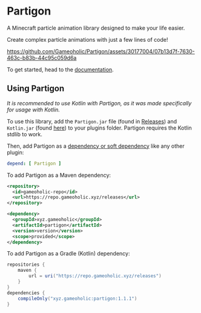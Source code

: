 # Partigon

A Minecraft particle animation library designed to make your life easier.

Create complex particle animations with just a few lines of code!

https://github.com/Gameoholic/Partigon/assets/30177004/07b13d7f-7630-463c-b83b-44c95c059d6a

To get started, head to the [documentation](https://partigon.gameoholic.xyz/).


## Using Partigon
_It is recommended to use Kotlin with Partigon, as it was made specifically for usage with Kotlin._

To use this library, add the `Partigon.jar` file (found in [Releases](https://github.com/Gameoholic/Partigon/releases)) and `Kotlin.jar` (found [here](https://github.com/Gameoholic/PaperKotlin/releases)) to your plugins folder. Partigon requires the Kotlin stdlib to work. 

Then, add Partigon as a [dependency or soft dependency](https://docs.papermc.io/paper/dev/plugin-yml#dependencies) like any other plugin:

```yml
depend: [ Partigon ]
```

To add Partigon as a Maven dependency:

```xml
<repository>
  <id>gameoholic-repo</id>
  <url>https://repo.gameoholic.xyz/releases</url>
</repository>

<dependency>
  <groupId>xyz.gameoholic</groupId>
  <artifactId>partigon</artifactId>
  <version>version</version>
  <scope>provided</scope>
</dependency>
```

To add Partigon as a Gradle (Kotlin) dependency:

```gradle
repositories {
    maven {
        url = uri("https://repo.gameoholic.xyz/releases")
    }
}
dependencies {
    compileOnly("xyz.gameoholic:partigon:1.1.1")
}
```
